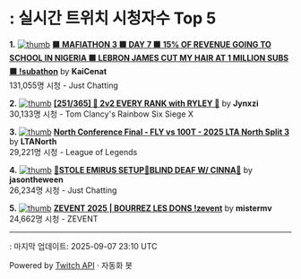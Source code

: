 # : 실시간 트위치 시청자수 Top 5

**1.** [![thumb](https://static-cdn.jtvnw.net/previews-ttv/live_user_kaicenat-320x180.jpg)](https://twitch.tv/KaiCenat)
**[🟩 MAFIATHON 3 🟩 DAY 7 🟩 15% OF REVENUE GOING TO SCHOOL IN NIGERIA 🟩 LEBRON JAMES CUT MY HAIR AT 1 MILLION SUBS 🟩 !subathon](https://twitch.tv/KaiCenat)** by **KaiCenat**<br>131,055명 시청  - Just Chatting

**2.** [![thumb](https://static-cdn.jtvnw.net/previews-ttv/live_user_jynxzi-320x180.jpg)](https://twitch.tv/Jynxzi)
**[[251/365] 🚨 2v2 EVERY RANK with RYLEY 🚨](https://twitch.tv/Jynxzi)** by **Jynxzi**<br>30,133명 시청  - Tom Clancy's Rainbow Six Siege X

**3.** [![thumb](https://static-cdn.jtvnw.net/previews-ttv/live_user_ltanorth-320x180.jpg)](https://twitch.tv/LTANorth)
**[North Conference Final - FLY vs 100T - 2025 LTA North Split 3](https://twitch.tv/LTANorth)** by **LTANorth**<br>29,221명 시청  - League of Legends

**4.** [![thumb](https://static-cdn.jtvnw.net/previews-ttv/live_user_jasontheween-320x180.jpg)](https://twitch.tv/jasontheween)
**[🔴STOLE EMIRUS SETUP🔴BLIND DEAF W/ CINNA🔴](https://twitch.tv/jasontheween)** by **jasontheween**<br>26,234명 시청  - Just Chatting

**5.** [![thumb](https://static-cdn.jtvnw.net/previews-ttv/live_user_mistermv-320x180.jpg)](https://twitch.tv/mistermv)
**[ZEVENT 2025 | BOURREZ LES DONS !zevent](https://twitch.tv/mistermv)** by **mistermv**<br>24,662명 시청  - ZEVENT


---
: 마지막 업데이트: 2025-09-07 23:10 UTC

Powered by [Twitch API](https://dev.twitch.tv/docs/api/reference) · 자동화 봇
